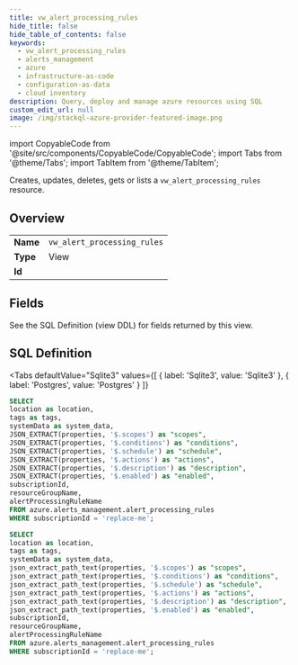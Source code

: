 ```yaml
--- 
title: vw_alert_processing_rules
hide_title: false
hide_table_of_contents: false
keywords:
  - vw_alert_processing_rules
  - alerts_management
  - azure
  - infrastructure-as-code
  - configuration-as-data
  - cloud inventory
description: Query, deploy and manage azure resources using SQL
custom_edit_url: null
image: /img/stackql-azure-provider-featured-image.png
---
```


import CopyableCode from '@site/src/components/CopyableCode/CopyableCode';
import Tabs from '@theme/Tabs';
import TabItem from '@theme/TabItem';

Creates, updates, deletes, gets or lists a <code>vw_alert_processing_rules</code> resource.

## Overview
<table><tbody>
<tr><td><b>Name</b></td><td><code>vw_alert_processing_rules</code></td></tr>
<tr><td><b>Type</b></td><td>View</td></tr>
<tr><td><b>Id</b></td><td><CopyableCode code="azure.alerts_management.vw_alert_processing_rules" /></td></tr>
</tbody></table>

## Fields

See the SQL Definition (view DDL) for fields returned by this view.

## SQL Definition

<Tabs
defaultValue="Sqlite3"
values={[
{ label: 'Sqlite3', value: 'Sqlite3' },
{ label: 'Postgres', value: 'Postgres' }
]}
>
<TabItem value="Sqlite3">

```sql
SELECT
location as location,
tags as tags,
systemData as system_data,
JSON_EXTRACT(properties, '$.scopes') as "scopes",
JSON_EXTRACT(properties, '$.conditions') as "conditions",
JSON_EXTRACT(properties, '$.schedule') as "schedule",
JSON_EXTRACT(properties, '$.actions') as "actions",
JSON_EXTRACT(properties, '$.description') as "description",
JSON_EXTRACT(properties, '$.enabled') as "enabled",
subscriptionId,
resourceGroupName,
alertProcessingRuleName
FROM azure.alerts_management.alert_processing_rules
WHERE subscriptionId = 'replace-me';
```

</TabItem>
<TabItem value="Postgres">

```sql
SELECT
location as location,
tags as tags,
systemData as system_data,
json_extract_path_text(properties, '$.scopes') as "scopes",
json_extract_path_text(properties, '$.conditions') as "conditions",
json_extract_path_text(properties, '$.schedule') as "schedule",
json_extract_path_text(properties, '$.actions') as "actions",
json_extract_path_text(properties, '$.description') as "description",
json_extract_path_text(properties, '$.enabled') as "enabled",
subscriptionId,
resourceGroupName,
alertProcessingRuleName
FROM azure.alerts_management.alert_processing_rules
WHERE subscriptionId = 'replace-me';
```

</TabItem>
</Tabs>
